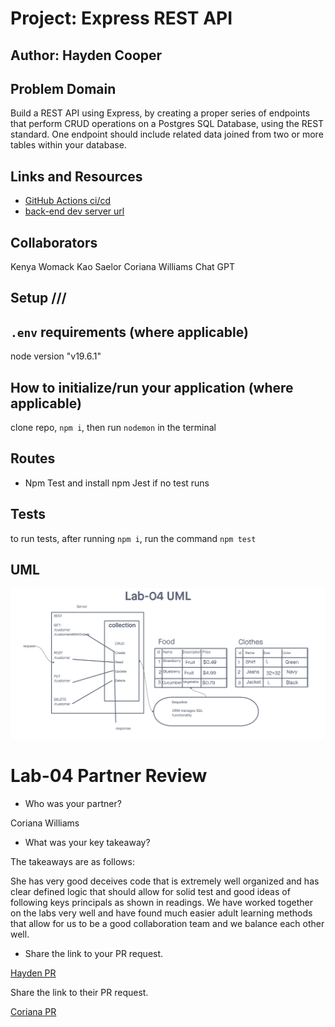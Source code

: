 # Project: Express REST API

## Author: Hayden Cooper

## Problem Domain

Build a REST API using Express, by creating a proper series of endpoints that perform CRUD operations on a Postgres SQL Database, using the REST standard. One endpoint should include related data joined from two or more tables within your database.

## Links and Resources

- [GitHub Actions ci/cd](https://github.com/Hcooper23/api-server/actions)
- [back-end dev server url](https://lab04-hn6w.onrender.com/)

## Collaborators

 Kenya Womack
 Kao Saelor
 Coriana Williams
 Chat GPT

## Setup ///

## `.env` requirements (where applicable)

node version "v19.6.1"

## How to initialize/run your application (where applicable)

clone repo, `npm i`, then run `nodemon` in the terminal

## Routes

- Npm Test and install npm Jest if no test runs

## Tests

to run tests, after running `npm i`, run the command `npm test`

## UML

![Express REST API](./Data%20Modeling.png)

# Lab-04 Partner Review 

- Who was your partner?

Coriana Williams 

- What was your key takeaway?

The takeaways are as follows:

She has very good deceives code that is extremely well organized and has clear defined logic that should allow for solid test and good ideas of following keys principals as shown in readings. We have worked together on the labs very well and have found much easier adult learning methods that allow for us to be a good collaboration team and we balance each other well. 

- Share the link to your PR request.

[Hayden PR](https://github.com/Coriana1/api-server/compare/main...Hcooper23:api-server-1:Hayden-PR-Lab-4?expand=1)

Share the link to their PR request.

[Coriana PR](https://github.com/Coriana1/api-server-1)